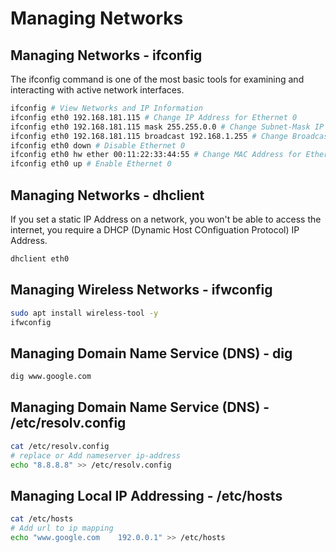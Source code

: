 # Managing Networks

## Managing Networks - ifconfig

The ifconfig command is one of the most basic tools for examining and interacting with
active network interfaces.

```zsh
ifconfig # View Networks and IP Information
ifconfig eth0 192.168.181.115 # Change IP Address for Ethernet 0
ifconfig eth0 192.168.181.115 mask 255.255.0.0 # Change Subnet-Mask IP for Ethernet 0
ifconfig eth0 192.168.181.115 broadcast 192.168.1.255 # Change Broadcast IP for Ethernet 0
ifconfig eth0 down # Disable Ethernet 0
ifconfig eth0 hw ether 00:11:22:33:44:55 # Change MAC Address for Ethernet 0
ifconfig eth0 up # Enable Ethernet 0
```

## Managing Networks - dhclient

If you set a static IP Address on a network, you won't be able to access the internet, you require a DHCP (Dynamic Host COnfiguation Protocol) IP Address.

```zsh
dhclient eth0
```

## Managing Wireless Networks - ifwconfig

```zsh
sudo apt install wireless-tool -y
ifwconfig
```

## Managing Domain Name Service (DNS) - dig

```zsh
dig www.google.com
```

## Managing Domain Name Service (DNS) - /etc/resolv.config

```zsh
cat /etc/resolv.config
# replace or Add nameserver ip-address
echo "8.8.8.8" >> /etc/resolv.config
```

## Managing Local IP Addressing - /etc/hosts

```zsh
cat /etc/hosts
# Add url to ip mapping
echo "www.google.com    192.0.0.1" >> /etc/hosts
```
